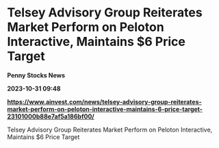 # Telsey Advisory Group Reiterates Market Perform on Peloton Interactive, Maintains $6 Price Target
**Penny Stocks News**

**2023-10-31 09:48**

**https://www.ainvest.com/news/telsey-advisory-group-reiterates-market-perform-on-peloton-interactive-maintains-6-price-target-23101000b88e7af5a186bf00/**

Telsey Advisory Group Reiterates Market Perform on Peloton Interactive, Maintains $6 Price Target